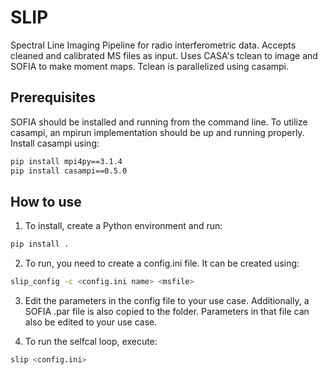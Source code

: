 # SLIP

Spectral Line Imaging Pipeline for radio interferometric data. Accepts cleaned and calibrated MS files as input. Uses CASA's tclean to image and SOFIA to make moment maps. Tclean is parallelized using casampi.

## Prerequisites

SOFIA should be installed and running from the command line. To utilize casampi, an mpirun implementation should be up and running properly. Install casampi using:

```bash
pip install mpi4py==3.1.4
pip install casampi==0.5.0
```

## How to use

1. To install, create a Python environment and run:

```bash
pip install .
```

2. To run, you need to create a config.ini file. It can be created using:

```bash
slip_config -c <config.ini name> <msfile>
```

3. Edit the parameters in the config file to your use case. Additionally, a SOFIA .par file is also copied to the folder. Parameters in that file can also be edited to your use case.

4. To run the selfcal loop, execute:

```bash
slip <config.ini>
```
